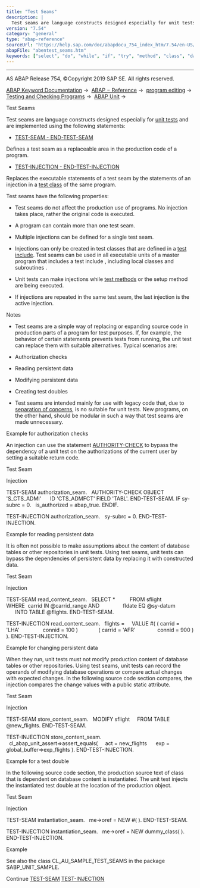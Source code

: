 ```yaml
---
title: "Test Seams"
description: |
  Test seams are language constructs designed especially for unit tests(https://help.sap.com/doc/abapdocu_754_index_htm/7.54/en-US/abenunit_test_glosry.htm 'Glossary Entry') and are implemented using the following statements: -   TEST-SEAM - END-TEST-SEAM(https://help.sap.com/doc/abapdocu_754_inde
version: "7.54"
category: "general"
type: "abap-reference"
sourceUrl: "https://help.sap.com/doc/abapdocu_754_index_htm/7.54/en-US/abentest_seams.htm"
abapFile: "abentest_seams.htm"
keywords: ["select", "do", "while", "if", "try", "method", "class", "data", "abentest", "seams"]
---
```


* * *

AS ABAP Release 754, ©Copyright 2019 SAP SE. All rights reserved.

[ABAP Keyword Documentation](https://help.sap.com/doc/abapdocu_754_index_htm/7.54/en-US/abenabap.htm) →  [ABAP − Reference](https://help.sap.com/doc/abapdocu_754_index_htm/7.54/en-US/abenabap_reference.htm) →  [program editing](https://help.sap.com/doc/abapdocu_754_index_htm/7.54/en-US/abenprogram_editing.htm) →  [Testing and Checking Programs](https://help.sap.com/doc/abapdocu_754_index_htm/7.54/en-US/abenabap_tests.htm) →  [ABAP Unit](https://help.sap.com/doc/abapdocu_754_index_htm/7.54/en-US/abenabap_unit.htm) → 

Test Seams

Test seams are language constructs designed especially for [unit tests](https://help.sap.com/doc/abapdocu_754_index_htm/7.54/en-US/abenunit_test_glosry.htm "Glossary Entry") and are implemented using the following statements:

-   [TEST-SEAM - END-TEST-SEAM](https://help.sap.com/doc/abapdocu_754_index_htm/7.54/en-US/abaptest-seam.htm)

Defines a test seam as a replaceable area in the production code of a program.

-   [TEST-INJECTION - END-TEST-INJECTION](https://help.sap.com/doc/abapdocu_754_index_htm/7.54/en-US/abaptest-injection.htm)

Replaces the executable statements of a test seam by the statements of an injection in a [test class](https://help.sap.com/doc/abapdocu_754_index_htm/7.54/en-US/abentest_class_glosry.htm "Glossary Entry") of the same program.

Test seams have the following properties:

-   Test seams do not affect the production use of programs. No injection takes place, rather the original code is executed.

-   A program can contain more than one test seam.

-   Multiple injections can be defined for a single test seam.

-   Injections can only be created in test classes that are defined in a [test include](https://help.sap.com/doc/abapdocu_754_index_htm/7.54/en-US/abentest_include_glosry.htm "Glossary Entry"). Test seams can be used in all executable units of a master program that includes a test include , including local classes and subroutines .

-   Unit tests can make injections while [test methods](https://help.sap.com/doc/abapdocu_754_index_htm/7.54/en-US/abentest_method_glosry.htm "Glossary Entry") or the setup method are being executed.

-   If injections are repeated in the same test seam, the last injection is the active injection.

Notes

-   Test seams are a simple way of replacing or expanding source code in production parts of a program for test purposes. If, for example, the behavior of certain statements prevents tests from running, the unit test can replace them with suitable alternatives. Typical scenarios are:

-   Authorization checks

-   Reading persistent data

-   Modifying persistent data

-   Creating test doubles

-   Test seams are intended mainly for use with legacy code that, due to [separation of concerns](https://help.sap.com/doc/abapdocu_754_index_htm/7.54/en-US/abenseperation_concerns_guidl.htm "Guideline"), is no suitable for unit tests. New programs, on the other hand, should be modular in such a way that test seams are made unnecessary.

Example for authorization checks

An injection can use the statement [AUTHORITY-CHECK](https://help.sap.com/doc/abapdocu_754_index_htm/7.54/en-US/abapauthority-check.htm) to bypass the dependency of a unit test on the authorizations of the current user by setting a suitable return code.

Test Seam

Injection

TEST-SEAM authorization\_seam.
  AUTHORITY-CHECK OBJECT 'S\_CTS\_ADMI'
     ID 'CTS\_ADMFCT' FIELD 'TABL'.
END-TEST-SEAM.
IF sy-subrc = 0.
  is\_authorized = abap\_true.
ENDIF.

TEST-INJECTION authorization\_seam.
  sy-subrc = 0.
END-TEST-INJECTION.

Example for reading persistent data

It is often not possible to make assumptions about the content of database tables or other repositories in unit tests. Using test seams, unit tests can bypass the dependencies of persistent data by replacing it with constructed data.

Test Seam

Injection

TEST-SEAM read\_content\_seam.
  SELECT \*
         FROM sflight
         WHERE  carrid IN @carrid\_range AND
               fldate EQ @sy-datum
      INTO TABLE @flights.
END-TEST-SEAM.

TEST-INJECTION read\_content\_seam.
  flights =
    VALUE #( ( carrid = 'LHA'
               connid = 100 )
             ( carrid = 'AFR'
              connid = 900 ) ).
END-TEST-INJECTION.

Example for changing persistent data

When they run, unit tests must not modify production content of database tables or other repositories. Using test seams, unit tests can record the operands of modifying database operations or compare actual changes with expected changes. In the following source code section compares, the injection compares the change values with a public static attribute.

Test Seam

Injection

TEST-SEAM store\_content\_seam.
  MODIFY sflight
    FROM TABLE @new\_flights.
END-TEST-SEAM.

TEST-INJECTION store\_content\_seam.
  cl\_abap\_unit\_assert=>assert\_equals(
    act = new\_flights
     exp = global\_buffer=>exp\_flights ).
END-TEST-INJECTION.

Example for a test double

In the following source code section, the production source text of class that is dependent on database content is instantiated. The unit test injects the instantiated test double at the location of the production object.

Test Seam

Injection

TEST-SEAM instantiation\_seam.
  me->oref = NEW #( ).
END-TEST-SEAM.

TEST-INJECTION instantiation\_seam.
  me->oref = NEW dummy\_class( ).
END-TEST-INJECTION.

Example

See also the class CL\_AU\_SAMPLE\_TEST\_SEAMS in the package SABP\_UNIT\_SAMPLE.

Continue
[TEST-SEAM](https://help.sap.com/doc/abapdocu_754_index_htm/7.54/en-US/abaptest-seam.htm)
[TEST-INJECTION](https://help.sap.com/doc/abapdocu_754_index_htm/7.54/en-US/abaptest-injection.htm)